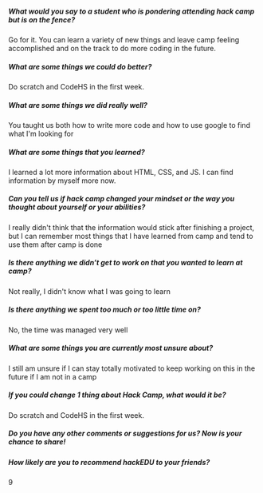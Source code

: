 ##### What would you say to a student who is pondering attending hack camp but is on the fence?

Go for it. You can learn a variety of new things and leave camp feeling
accomplished and on the track to do more coding in the future.

##### What are some things we could do better?

Do scratch and CodeHS in the first week.

##### What are some things we did really well?

You taught us both how to write more code and how to use google to find what I'm
looking for

##### What are some things that you learned?

I learned a lot more information about HTML, CSS, and JS. I can find information
by myself more now.

##### Can you tell us if hack camp changed your mindset or the way you thought about yourself or your abilities?

I really didn't think that the information would stick after finishing a
project, but I can remember most things that I have learned from camp and tend
to use them after camp is done

##### Is there anything we didn’t get to work on that you wanted to learn at camp?

Not really, I didn't know what I was going to learn

##### Is there anything we spent too much or too little time on?

No, the time was managed very well

##### What are some things you are currently most unsure about?

I still am unsure if I can stay totally motivated to keep working on this in the
future if I am not in a camp

##### If you could change 1 thing about Hack Camp, what would it be?

Do scratch and CodeHS in the first week.

##### Do you have any other comments or suggestions for us? Now is your chance to share!

##### How likely are you to recommend hackEDU to your friends?

9
